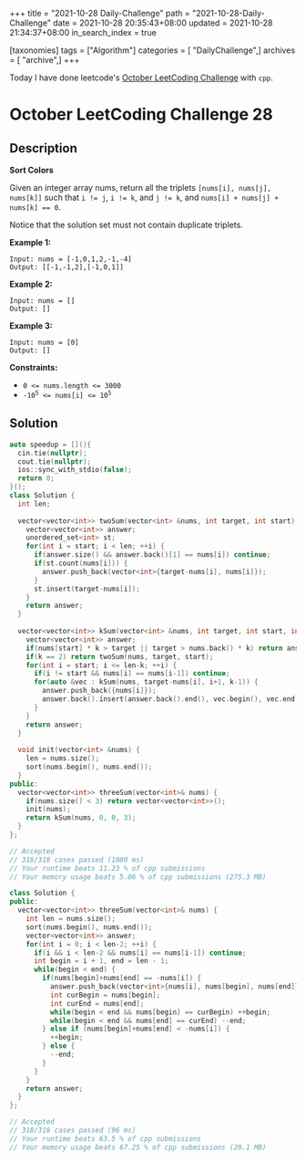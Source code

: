 +++
title = "2021-10-28 Daily-Challenge"
path = "2021-10-28-Daily-Challenge"
date = 2021-10-28 20:35:43+08:00
updated = 2021-10-28 21:34:37+08:00
in_search_index = true

[taxonomies]
tags = ["Algorithm"]
categories = [ "DailyChallenge",]
archives = [ "archive",]
+++

Today I have done leetcode's [October LeetCoding Challenge](https://leetcode.com/problems/3sum/) with `cpp`.

<!-- more -->

# October LeetCoding Challenge 28

## Description

**Sort Colors**

Given an integer array nums, return all the triplets `[nums[i], nums[j], nums[k]]` such that `i != j`, `i != k`, and `j != k`, and `nums[i] + nums[j] + nums[k] == 0`.

Notice that the solution set must not contain duplicate triplets.

 

**Example 1:**

```
Input: nums = [-1,0,1,2,-1,-4]
Output: [[-1,-1,2],[-1,0,1]]
```

**Example 2:**

```
Input: nums = []
Output: []
```

**Example 3:**

```
Input: nums = [0]
Output: []
```

 

**Constraints:**


<ul>
	<li><code>0 &lt;= nums.length &lt;= 3000</code></li>
	<li><code>-10<sup>5</sup> &lt;= nums[i] &lt;= 10<sup>5</sup></code></li>
</ul>


## Solution

``` cpp
auto speedup = [](){
  cin.tie(nullptr);
  cout.tie(nullptr);
  ios::sync_with_stdio(false);
  return 0;
}();
class Solution {
  int len;
  
  vector<vector<int>> twoSum(vector<int> &nums, int target, int start) {
    vector<vector<int>> answer;
    unordered_set<int> st;
    for(int i = start; i < len; ++i) {
      if(answer.size() && answer.back()[1] == nums[i]) continue;
      if(st.count(nums[i])) {
        answer.push_back(vector<int>{target-nums[i], nums[i]});
      }
      st.insert(target-nums[i]);
    }
    return answer;
  }
  
  vector<vector<int>> kSum(vector<int> &nums, int target, int start, int k) {
    vector<vector<int>> answer;
    if(nums[start] * k > target || target > nums.back() * k) return answer;
    if(k == 2) return twoSum(nums, target, start);
    for(int i = start; i <= len-k; ++i) {
      if(i != start && nums[i] == nums[i-1]) continue;
      for(auto &vec : kSum(nums, target-nums[i], i+1, k-1)) {
        answer.push_back({nums[i]});
        answer.back().insert(answer.back().end(), vec.begin(), vec.end());
      }
    }
    return answer;
  }
  
  void init(vector<int> &nums) {
    len = nums.size();
    sort(nums.begin(), nums.end());
  }
public:
  vector<vector<int>> threeSum(vector<int>& nums) {
    if(nums.size() < 3) return vector<vector<int>>();
    init(nums);
    return kSum(nums, 0, 0, 3);
  }
};

// Accepted
// 318/318 cases passed (1080 ms)
// Your runtime beats 11.23 % of cpp submissions
// Your memory usage beats 5.06 % of cpp submissions (275.3 MB)
```

``` cpp
class Solution {
public:
  vector<vector<int>> threeSum(vector<int>& nums) {
    int len = nums.size();
    sort(nums.begin(), nums.end());
    vector<vector<int>> answer;
    for(int i = 0; i < len-2; ++i) {
      if(i && i < len-2 && nums[i] == nums[i-1]) continue;
      int begin = i + 1, end = len - 1;
      while(begin < end) {
        if(nums[begin]+nums[end] == -nums[i]) {
          answer.push_back(vector<int>{nums[i], nums[begin], nums[end]});
          int curBegin = nums[begin];
          int curEnd = nums[end];
          while(begin < end && nums[begin] == curBegin) ++begin;
          while(begin < end && nums[end] == curEnd) --end;
        } else if (nums[begin]+nums[end] < -nums[i]) {
          ++begin;
        } else {
          --end;
        }
      }
    }
    return answer;
  }
};

// Accepted
// 318/318 cases passed (96 ms)
// Your runtime beats 63.5 % of cpp submissions
// Your memory usage beats 67.25 % of cpp submissions (20.1 MB)
```
